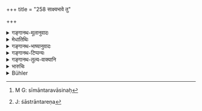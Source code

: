+++
title = "258 साक्ष्यभावे तु"

+++

<details><summary>गङ्गानथ-मूलानुवादः</summary>

In the absence of witnesses four honest inhabitants of neighbouring villages shall make the determination of the boundary, in the presence of the king.—(258)
</details>

<details><summary>मेधातिथिः</summary>

ग्रामसामन्ताः **सीमान्तवासिनः**[^१६७] प्रष्टव्याः । तेषां वचने निश्चयं कुर्यात् । **प्रयता** साक्षिधर्मेण नान्तरेण[^१६८] । **राजसंनिधाव्** इति श्लोकपूरणम् । न तु सामन्ताः स्वेच्छया राजवन् निश्चिन्वन्ति ॥ ८.२५८ ॥


[^१६८]:
     J: śāstrāntareṇa


[^१६७]:
     M G: sīmāntaravāsinaḥ
</details>

<details><summary>गङ्गानथ-भाष्यानुवादः</summary>

Inhabitants of neighbouring villages should he questioned, and decision should be arrived at with the help of what they say.

‘*Honest*,’—*i.e*., possessing the qualifications of the ‘witness’ as laid down in the texts.

‘*In the presence of the king*’—This has been added for the purpose of filling up the metre; as neighbours never volunteer to decide disputes, in the manner of kings.—(258)
</details>

<details><summary>गङ्गानथ-टिप्पन्यः</summary>

“Men from the four surrounding villages are meant, as Kullūka suggests.
The correctness of this opinion is proved by the fact that the land
grants usually mention the four boundaries of the villages given
away.”—Buhler.

This verse is quoted in *Mitākṣarā* (2.152), which remarks that
neighbours are to be called in only in the absence of regular witnesses.
*Bālambhaṭṭī* adds the note that the number ‘four’ stands for any number
from *four* upwards,—and that the epithet ‘*prayatāḥ*’ precludes the
calling of wicked men.

It is quoted in *Aparārka* (p. 760);—and in *Vivādaratnākara* (p. 206),
which adds the following notes:—‘*Grāmāḥ*,’
villagers,—‘*simāntavāsinaḥ*,’ persons living near (the disputed
boundary),—‘*vinirṇayam kuryuḥ*,’ should determine the boundary on the
basis of the tradition current among them. It explains ‘*sāmanta*’ as
‘persons living near the disputed boundary.’

*Aparārka* (p. 759) has explained the term ‘*sāmanta*’ as ‘people seen
near the spot,’ ‘*samantataḥ ye upalakṣyante*.’ Hence Medhātithi’s
reading ‘*sāmantavāsinaḥ*’ is to be explained as ‘*grāmasya samantāt
vāsinaḥ*,’ ‘people living near about the village.’

It is quoted in *Kṛtyakalpataru* (111a).
</details>

<details><summary>गङ्गानथ-तुल्य-वाक्यानि</summary>

**(verses 8.253-264)**

See Comparative notes for [Verse
8.253].
</details>

<details><summary>भारुचिः</summary>

पूर्वे ऽनुभाविनः । इमे तु सामन्ताः कर्णपरंपरया श्रुतवन्तः ॥ ८.२५७ ॥
</details>

<details><summary>Bühler</summary>

258	On failure of witnesses (from the two villages, men of) the four neighbouring villages, who are pure, shall make (as witnesses) a decision concerning the boundary in the presence of the king.
</details>
